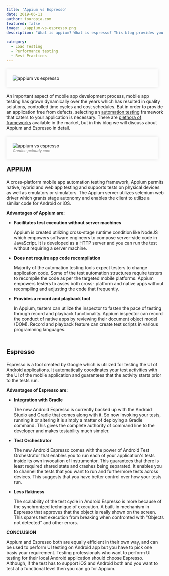 ```yaml
---
title: 'Appium vs Espresso'
date: 2019-06-11
author: touropia.com
featured: false
image: ./appium-vs-espresso.png
description: "What is appium? What is espresso? This blog provides you a brief about Appium..."

category:
  - Load Testing
  - Performance testing
  - Best Practices
---
```

<div class="entry-content">
<div style="width:88%; margin-top:20px; margin-bottom:20px;padding:20px; box-shadow:0 0 10px rgba(0,0,0,0.1)">
<img class="main-img img-responsive" src="/appium-vs-espresso.png" alt="appium vs espresso" title="appium vs espresso">
</div>
<p class="blog-content">
An important aspect of mobile app development process, mobile app testing has grown dynamically over the years which has resulted in quality solutions, controlled time cycles and cost schedules. But in order to provide an application free from defects, selecting an <a href="../blog/top-10-benefits-of-automation-testing" target="_blank">automation testing</a> framework that caters to your application is necessary. There are <a href="../blog/top-5-android-UI-frameworks-for-automation-testing" target="_blank">plethora of frameworks</a> available in the market, but in this blog we will discuss about Appium and Espresso in detail.
</p>
<div style="width:88%; margin-top:20px; margin-bottom:20px;padding:20px; box-shadow:0 0 10px rgba(0,0,0,0.1)">
<img class="main-img img-responsive" src="/appium-and-espresso-differences.jpg" alt="appium vs espresso" title="appium vs espresso">
 <br>
<span style="color: grey;font-size: 12px"><i>Credits: pcloudy.com</i></span>
</div>
<p class="blog-content" style="font-size:20px">
<b>APPIUM</b><br>
</p>
<p class="blog-content">
A cross-platform mobile app automation testing framework, Appium permits native, hybrid and web app testing and supports tests on physical devices as well as emulators or simulators. The Appium server utilizes selenium web driver which grants stage autonomy and enables the client to utilize a similar code for Android or iOS.
</p>
<p class="blog-content"><b>Advantages of Appium are:</b></p>
<ul class="blog-content">
<p class="blog-content"></p><li><b>Facilitates test execution without server machines</b></li><p></p>
<p class="blog-content">Appium is created utilizing cross-stage runtime condition like NodeJS which empowers software engineers to compose server-side code in JavaScript. It is developed as a HTTP server and you can run the test without requiring a server machine.</p>
<p class="blog-content"></p><li><b>Does not require app code recompilation</b></li><p></p>
<p class="blog-content">Majority of the automation testing tools expect testers to change application code. Some of the test automation structures require testers to recompile the code as per the targeted mobile platforms. Appium empowers testers to asses both cross- platform and native apps without recompiling and adjusting the code that frequently.</p>
<p class="blog-content"></p><li><b>Provides a record and playback tool</b></li><p></p>
<p class="blog-content">In Appium, testers can utilize the inspector to fasten the pace of testing through record and playback functionality. Appium inspector can record the conduct of native apps by reviewing their document object model (DOM). Record and playback feature can create test scripts in various programming languages.</p>
</ul>
<br>
<p class="blog-content" style="font-size:20px">
<b>Espresso</b><br>
</p>
<p class="blog-content">
Espresso is a tool created by Google which is utilized for testing the UI of Android applications. It automatically coordinates your test activities with the UI of the mobile application and guarantees that the activity starts prior to the tests run.
</p>
<p class="blog-content"><b>Advantages of Espresso are:</b></p>
<ul class="blog-content">
<p class="blog-content"></p><li><b>Integration with Gradle</b></li><p></p>
<p class="blog-content">The new Android Espresso is currently backed up with the Android Studio and Gradle that comes along with it. So now invoking your tests, running it or altering it is simply a matter of deploying a Gradle command. This gives the complete authority of command line to the developer and makes testability much simpler.</p>
<p class="blog-content"></p><li><b>Test Orchestrator</b></li><p></p>
<p class="blog-content">The new Android Espresso comes with the power of Android Test Orchestrator that enables you to run each of your application's tests inside its own invocation of Instrumentor. This guarantees that there is least required shared state and crashes being separated. It enables you to channel the tests that you want to run and furthermore tests across devices. This suggests that you have better control over how your tests run.</p>
<p class="blog-content"></p><li><b>Less flakiness</b></li><p></p>
<p class="blog-content">The scalability of the test cycle in Android Espresso is more because of the synchronized technique of execution. A built-in mechanism in Espresso that approves that the object is really shown on the screen. This spares test execution from breaking when confronted with "Objects not detected" and other errors.</p>
</ul>
<p class="blog-content">
<b>CONCLUSION</b><br>
</p>
<p class="blog-content">
Appium and Espresso both are equally efficient in their own way, and can be used to perform UI testing on Android app but you have to pick one basis your requirement. Testing professionals who want to perform UI testing for their local Android application should choose Espresso. Although, if the test has to support iOS and Android both and you want to test at a functional level then you can go for Appium.
</p>
</div>

